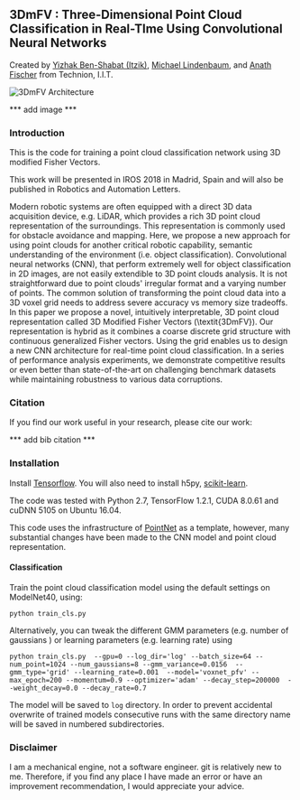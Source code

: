 **3DmFV** : Three-Dimensional Point Cloud Classification in Real-TIme Using Convolutional Neural Networks
---
Created by [Yizhak Ben-Shabat (Itzik)](http://www.itzikbs.com), [Michael Lindenbaum](http://www.cs.technion.ac.il/people/mic/index.html), and [Anath Fischer](https://meeng.technion.ac.il/members/anath-fischer/) from Technion, I.I.T.

![3DmFV Architecture](https://github.com/sitzikbs/3DmFV-Net/blob/master/doc/3dmfvnet_architecture.PNG)


*** add image ***

### Introduction
This is the code for training a point cloud classification network using 3D modified Fisher Vectors.

This work will be presented in IROS 2018  in Madrid, Spain and will also be published in 
 Robotics and Automation Letters. 
 
 
Modern robotic systems are often equipped with a direct 3D data acquisition device, e.g. LiDAR, which provides a rich 
3D point cloud representation of the surroundings. This representation is commonly used for obstacle avoidance and 
mapping. Here, we propose a new approach for using point clouds for another critical robotic capability, semantic 
understanding of the environment (i.e. object classification).
Convolutional neural networks (CNN), that perform extremely well for object classification in 2D images, are not easily 
extendible to 3D point clouds analysis. It is not straightforward due to point clouds' irregular format and a varying 
number of points. The common solution of transforming the point cloud data into a 3D voxel grid needs to address severe
 accuracy vs memory size tradeoffs.  In this paper we propose a novel, intuitively interpretable, 3D point cloud
  representation called 3D Modified Fisher Vectors (\textit{3DmFV}). Our representation is hybrid as it combines a 
  coarse discrete grid structure with continuous generalized Fisher vectors. Using the grid enables us to design a new 
  CNN architecture for real-time point cloud classification. In a series of performance analysis experiments, we 
  demonstrate competitive results or even better than state-of-the-art on challenging benchmark datasets while 
  maintaining robustness to various data corruptions. 
  
### Citation
If you find our work useful in your research, please cite our work:

*** add bib citation ***


### Installation
Install [Tensorflow](https://www.tensorflow.org). You will also need to install h5py, [scikit-learn](http://scikit-learn.org/stable/).
 
The code was tested with Python 2.7, TensorFlow 1.2.1, CUDA 8.0.61 and cuDNN 5105 on Ubuntu 16.04.


This code uses the infrastructure of [PointNet](https://github.com/charlesq34/pointnet) as a template,
 however, many substantial changes have been made to the CNN model and point cloud representation.


#### Classification
Train the point cloud classification model using the default settings on ModelNet40, using: 

`python train_cls.py`

Alternatively, you can tweak the different GMM parameters (e.g. number of gaussians ) or learning parameters (e.g. learning rate) using

`python train_cls.py  --gpu=0 --log_dir='log' --batch_size=64 --num_point=1024 --num_gaussians=8 --gmm_variance=0.0156 
--gmm_type='grid' --learning_rate=0.001  --model='voxnet_pfv' --max_epoch=200 --momentum=0.9 --optimizer='adam'
 --decay_step=200000  --weight_decay=0.0 --decay_rate=0.7`
 
The model will be saved to `log` directory.
In order to prevent accidental overwrite of trained models consecutive runs with the same directory name will be saved 
in numbered subdirectories. 

### Disclaimer
I am a mechanical engine, not a software engineer. git is relatively new to me. Therefore, if you find any place I have 
made an error or have an improvement recommendation, I would appreciate your advice.
